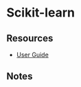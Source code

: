 # Scikit-learn

## Resources

- [User Guide](https://scikit-learn.org/stable/user_guide.html)

## Notes

